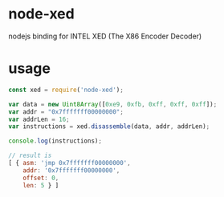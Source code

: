 # node-xed
nodejs binding for INTEL XED (The X86 Encoder Decoder)

# usage

```javascript
const xed = require('node-xed');

var data = new Uint8Array([0xe9, 0xfb, 0xff, 0xff, 0xff]);
var addr = "0x7fffffff00000000";
var addrLen = 16;
var instructions = xed.disassemble(data, addr, addrLen);

console.log(instructions);

// result is
[ { asm: 'jmp 0x7fffffff00000000',
    addr: '0x7fffffff00000000',
    offset: 0,
    len: 5 } ]
```
